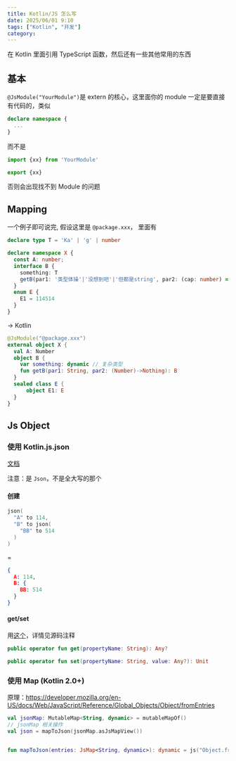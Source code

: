 ```yaml
---
title: Kotlin/JS 怎么写
date: 2025/06/01 9:10
tags: ["Kotlin", "开发"]
category:
---
```


在 Kotlin 里面引用 TypeScript 函数，然后还有一些其他常用的东西

<!-- more -->

## 基本
`@JsModule("YourModule")`是 extern 的核心，这里面你的 module 一定是要直接有代码的，类似
```ts
declare namespace {
  ...
}
```
而不是
```ts
import {xx} from 'YourModule'

export {xx}
```
否则会出现找不到 Module 的问题

## Mapping
一个例子即可说完, 假设这里是 `@package.xxx`， 里面有
```ts
declare type T = 'Ka' | 'g' | number

declare namespace X {
  const A: number;
  interface B {
    something: T
    getB(par1: '类型体操'|'没想到吧'|'但都是string', par2: (cap: number) => void): B
  }
  enum E {
    E1 = 114514
  }
}
```
-> Kotlin
```kotlin
@JsModule("@package.xxx")
external object X {
  val A: Number
  object B {
    var something: dynamic // 复杂类型
    fun getB(par1: String, par2: (Number)->Nothing): B
  }
  sealed class E {
      object E1: E
  }
}
```

## Js Object
### 使用 Kotlin.js.json
[文档](https://kotlinlang.org/api/core/kotlin-stdlib/kotlin.js/json.html)

注意：是 `Json`，不是全大写的那个

#### 创建
```kotlin
json(
  "A" to 114,
  "B" to json(
    "BB" to 514
  )
)
```
=
```json
{
  A: 114,
  B: {
    BB: 514
  }
}
```

#### get/set
用[这个](https://github.com/JetBrains/kotlin/blob/whyoleg/dokka2-sync-stdlib/libraries/stdlib/js/src/kotlin/json.kt#L27C1-L28C1)，详情见源码注释
```kotlin
public operator fun get(propertyName: String): Any?

public operator fun set(propertyName: String, value: Any?): Unit
```

### 使用 Map (Kotlin 2.0+)
原理：https://developer.mozilla.org/en-US/docs/Web/JavaScript/Reference/Global_Objects/Object/fromEntries
```kotlin
val jsonMap: MutableMap<String, dynamic> = mutableMapOf()
// jsonMap 相关操作
val json = mapToJson(jsonMap.asJsMapView())


fun mapToJson(entries: JsMap<String, dynamic>): dynamic = js("Object.fromEntries(entries)")
```

